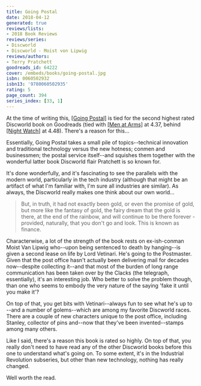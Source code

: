 ```yaml
---
title: Going Postal
date: 2018-04-12
generated: true
reviews/lists:
- 2018 Book Reviews
reviews/series:
- Discworld
- Discworld - Moist von Lipwig
reviews/authors:
- Terry Pratchett
goodreads_id: 64222
cover: /embeds/books/going-postal.jpg
isbn: 0060502932
isbn13: '9780060502935'
rating: 5
page_count: 394
series_index: [33, 1]
---
```

At the time of writing this, [[Going Postal]]() is tied for the second highest rated Discworld book on Goodreads (tied with [[Men at Arms]]() at 4.37, behind [[Night Watch]]() at 4.48). There's a reason for this...  

Essentially, Going Postal takes a small pile of topics--technical innovation and traditional technology versus the new hotness; conmen and businessmen; the postal service itself--and squishes them together with the wonderful latter book Discworld flair Pratchett is so known for.  

<!--more-->

It's done wonderfully, and it's fascinating to see the parallels with the modern world, particularly in the tech industry (although that might be an artifact of what I'm familiar with, I'm sure all industries are similar). As always, the Discworld really makes one think about our own world...  

> But, in truth, it had not exactly been gold, or even the promise of gold, but more like the fantasy of gold, the fairy dream that the gold is there, at the end of the rainbow, and will continue to be there forever - provided, naturally, that you don't go and look. This is known as finance.

Characterwise, a lot of the strength of the book rests on ex-ish-conman Moist Van Lipwig who--upon being sentenced to death by hanging--is given a second lease on life by Lord Vetinari. He's going to the Postmaster. Given that the post office hasn't actually been delivering mail for decades now--despite collecting it--and that most of the burden of long range communication has been taken over by the Clacks (the telegraph, essentially), it's an interesting job. Who better to solve the problem though, than one who seems to embody the very nature of the saying 'fake it until you make it'?  

On top of that, you get bits with Vetinari--always fun to see what he's up to --and a number of golems--which are among my favorite Discworld races. There are a couple of new characters unique to the post office, including Stanley, collector of pins and--now that they've been invented--stamps among many others.  

Like I said, there's a reason this book is rated so highly. On top of that, you really don't need to have read any of the other Discworld books before this one to understand what's going on. To some extent, it's in the Industrial Revolution subseries, but other than new technology, nothing has really changed.  

Well worth the read.